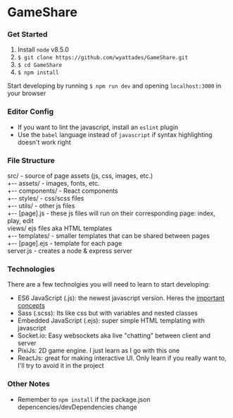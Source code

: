 # GameShare

### Get Started
1. Install ```node``` v8.5.0
2. ```$ git clone https://github.com/wyattades/GameShare.git```
3. ```$ cd GameShare```
4. ```$ npm install```

Start developing by running ```$ npm run dev``` and opening ```localhost:3000``` in your browser

### Editor Config
- If you want to lint the javascript, install an ```eslint``` plugin
- Use the ```babel``` language instead of ```javascript``` if syntax highlighting doesn't work right

### File Structure
  
src/ - source of page assets (js, css, images, etc.)  
+-- assets/ - images, fonts, etc.   
+-- components/ - React components  
+-- styles/ - css/scss files   
+-- utils/ - other js files  
+-- [page].js - these js files will run on their corresponding page: index, play, edit  
views/ ejs files aka HTML templates  
+-- templates/ - smaller templates that can be shared between pages  
+-- [page].ejs - template for each page  
server.js - creates a node & express server  

### Technologies
There are a few technolgies you will need to learn to start developing:
- ES6 JavaScript (.js): the newest javascript version. Heres the [important concepts](https://webapplog.com/es6/)
- Sass (.scss): Its like css but with variables and nested classes
- Embedded JavaScript (.ejs): super simple HTML templating with javascript
- Socket.io: Easy websockets aka live "chatting" between client and server
- PixiJs: 2D game engine. I just learn as I go with this one
- ReactJs: great for making interactive UI. Only learn if you really want to, I'll try to avoid it in the project

### Other Notes
- Remember to ```npm install``` if the package.json depencencies/devDependencies change

